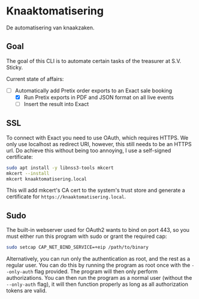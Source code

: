 # Knaaktomatisering
De automatisering van knaakzaken.

## Goal
The goal of this CLI is to automate certain tasks of the treasurer at S.V. Sticky.

Current state of affairs:
- [ ] Automatically add Pretix order exports to an Exact sale booking
    - [x] Run Pretix exports in PDF and JSON format on all live events
    - [ ] Insert the result into Exact
    
## SSL

To connect with Exact you need to use OAuth, which requires HTTPS. We only use localhost as redirect URI, however, this still needs 
to be an HTTPS url. Do achieve this without being too annoying, I use a self-signed certificate:
```bash
sudo apt install -y libnss3-tools mkcert
mkcert --install
mkcert knaaktomatisering.local
```
This will add mkcert's CA cert to the system's trust store and generate a certificate for `https://knaaktomatisering.local`.

## Sudo
The built-in webserver used for OAuth2 wants to bind on port 443, so you must either run this program with sudo or grant the required cap:
```bash
sudo setcap CAP_NET_BIND_SERVICE=+eip /path/to/binary
```
Alternatively, you can run only the authentication as root, and the rest as a regular user.
You can do this by running the program as root once with the `--only-auth` flag provided. The program
will then only perform authorizations. You can then run the program as a normal user (without the `--only-auth` flag), it will
then function properly as long as all authorization tokens are valid.